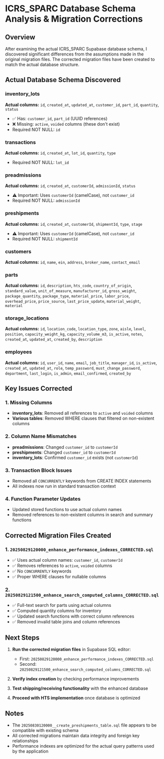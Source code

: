 # ICRS_SPARC Database Schema Analysis & Migration Corrections

## Overview
After examining the actual ICRS_SPARC Supabase database schema, I discovered significant differences from the assumptions made in the original migration files. The corrected migration files have been created to match the actual database structure.

## Actual Database Schema Discovered

### inventory_lots
**Actual columns:** `id`, `created_at`, `updated_at`, `customer_id`, `part_id`, `quantity`, `status`
- ✅ Has: `customer_id`, `part_id` (UUID references)
- ❌ Missing: `active`, `voided` columns (these don't exist)
- Required NOT NULL: `id`

### transactions
**Actual columns:** `id`, `created_at`, `lot_id`, `quantity`, `type`
- Required NOT NULL: `lot_id`

### preadmissions
**Actual columns:** `id`, `created_at`, `customerId`, `admissionId`, `status`
- ⚠️ Important: Uses `customerId` (camelCase), not `customer_id`
- Required NOT NULL: `admissionId`

### preshipments
**Actual columns:** `id`, `created_at`, `customerId`, `shipmentId`, `type`, `stage`
- ⚠️ Important: Uses `customerId` (camelCase), not `customer_id`
- Required NOT NULL: `shipmentId`

### customers
**Actual columns:** `id`, `name`, `ein`, `address`, `broker_name`, `contact_email`

### parts
**Actual columns:** `id`, `description`, `hts_code`, `country_of_origin`, `standard_value`, `unit_of_measure`, `manufacturer_id`, `gross_weight`, `package_quantity`, `package_type`, `material_price`, `labor_price`, `overhead_price`, `price_source`, `last_price_update`, `material_weight`, `material`

### storage_locations
**Actual columns:** `id`, `location_code`, `location_type`, `zone`, `aisle`, `level`, `position`, `capacity_weight_kg`, `capacity_volume_m3`, `is_active`, `notes`, `created_at`, `updated_at`, `created_by`, `description`

### employees
**Actual columns:** `id`, `user_id`, `name`, `email`, `job_title`, `manager_id`, `is_active`, `created_at`, `updated_at`, `role`, `temp_password`, `must_change_password`, `department`, `last_login`, `is_admin`, `email_confirmed`, `created_by`

## Key Issues Corrected

### 1. Missing Columns
- **inventory_lots**: Removed all references to `active` and `voided` columns
- **Various tables**: Removed WHERE clauses that filtered on non-existent columns

### 2. Column Name Mismatches
- **preadmissions**: Changed `customer_id` to `customerId`
- **preshipments**: Changed `customer_id` to `customerId`
- **inventory_lots**: Confirmed `customer_id` exists (not `customerId`)

### 3. Transaction Block Issues
- Removed all `CONCURRENTLY` keywords from CREATE INDEX statements
- All indexes now run in standard transaction context

### 4. Function Parameter Updates
- Updated stored functions to use actual column names
- Removed references to non-existent columns in search and summary functions

## Corrected Migration Files Created

### 1. `20250829120000_enhance_performance_indexes_CORRECTED.sql`
- ✅ Uses actual column names: `customer_id`, `customerId`
- ✅ Removes references to `active`, `voided` columns
- ✅ No `CONCURRENTLY` keywords
- ✅ Proper WHERE clauses for nullable columns

### 2. `20250829121500_enhance_search_computed_columns_CORRECTED.sql`
- ✅ Full-text search for parts using actual columns
- ✅ Computed quantity columns for inventory
- ✅ Updated search functions with correct column references
- ✅ Removed invalid table joins and column references

## Next Steps

1. **Run the corrected migration files** in Supabase SQL editor:
   - First: `20250829120000_enhance_performance_indexes_CORRECTED.sql`
   - Second: `20250829121500_enhance_search_computed_columns_CORRECTED.sql`

2. **Verify index creation** by checking performance improvements

3. **Test shipping/receiving functionality** with the enhanced database

4. **Proceed with HTS implementation** once database is optimized

## Notes
- The `20250830120000__create_preshipments_table.sql` file appears to be compatible with existing schema
- All corrected migrations maintain data integrity and foreign key relationships
- Performance indexes are optimized for the actual query patterns used by the application